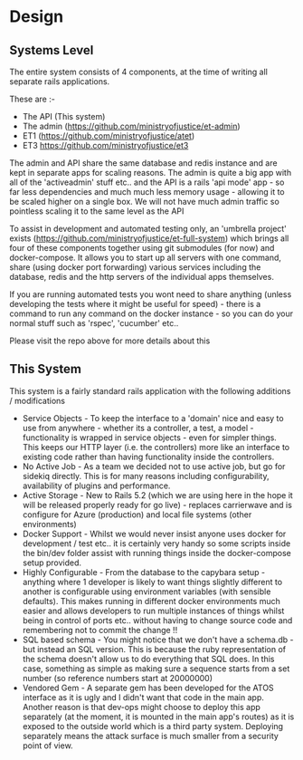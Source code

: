 # Design

## Systems Level

The entire system consists of 4 components, at the time of writing all separate rails applications.

These are :-

* The API (This system)
* The admin (https://github.com/ministryofjustice/et-admin)
* ET1 (https://github.com/ministryofjustice/atet)
* ET3 https://github.com/ministryofjustice/et3

The admin and API share the same database and redis instance and are kept in separate apps for
scaling reasons.  The admin is quite a big app with all of the 'activeadmin' stuff etc.. and the
API is a rails 'api mode' app - so far less dependencies and much much less memory usage - allowing
it to be scaled higher on a single box.
We will not have much admin traffic so pointless scaling it to the same level as the API


To assist in development and automated testing only, an 'umbrella project' exists (https://github.com/ministryofjustice/et-full-system)
which brings all four of these components together using git submodules (for now) and docker-compose.
It allows you to start up all servers with one command, share (using docker port forwarding) various services including the database, redis and the http servers
of the individual apps themselves.

If you are running automated tests you wont need to share anything (unless developing the tests where it might be useful for speed) - there is a command to
run any command on the docker instance - so you can do your normal stuff such as 'rspec', 'cucumber' etc..

Please visit the repo above for more details about this

## This System

This system is a fairly standard rails application with the following additions / modifications

* Service Objects - To keep the interface to a 'domain' nice and easy to use from anywhere - whether its a controller, a test, a model - functionality is wrapped in service objects - even for simpler things. This keeps our HTTP layer (i.e. the controllers)
  more like an interface to existing code rather than having functionality inside the controllers.
* No Active Job - As a team we decided not to use active job, but go for sidekiq directly.  This is for many reasons including configurability, availability of plugins and performance.
* Active Storage - New to Rails 5.2 (which we are using here in the hope it will be released properly ready for go live) - replaces carrierwave and is configure for Azure (production) and local file systems (other environments)
* Docker Support - Whilst we would never insist anyone uses docker for development / test etc.. it is certainly very handy so some scripts inside the bin/dev folder assist with running things inside the docker-compose setup provided.
* Highly Configurable - From the database to the capybara setup - anything where 1 developer is likely to want things slightly different to another is configurable using environment variables (with sensible defaults).  This makes running in different docker environments much easier
  and allows developers to run multiple instances of things whilst being in control of ports etc.. without having to change source code and remembering not to commit the change !!
* SQL based schema - You might notice that we don't have a schema.db - but instead an SQL version.  This is because the ruby representation of the schema doesn't allow
  us to do everything that SQL does.  In this case, something as simple as making sure a sequence starts from a set number (so reference numbers start at 20000000)
* Vendored Gem - A separate gem has been developed for the ATOS interface as it is ugly and I didn't want that code in the main app.  Another reason is that dev-ops might
  choose to deploy this app separately (at the moment, it is mounted in the main app's routes) as it is exposed to the outside world which is a
  third party system.  Deploying separately means the attack surface is much smaller from a security point of view.



